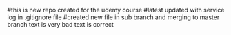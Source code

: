 #this is new repo created for the udemy course
#latest updated with service log in .gitignore file
#created new file in sub branch and merging to master branch
text is very bad
text is correct
